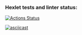 ### Hexlet tests and linter status:
[![Actions Status](https://github.com/fumufu86/backend-project-lvl2/workflows/hexlet-check/badge.svg)](https://github.com/fumufu86/backend-project-lvl2/actions)


[![asciicast](https://asciinema.org/a/LqSEcSlI5bUF9mR0IzrOHXyul.svg)](https://asciinema.org/a/LqSEcSlI5bUF9mR0IzrOHXyul)
